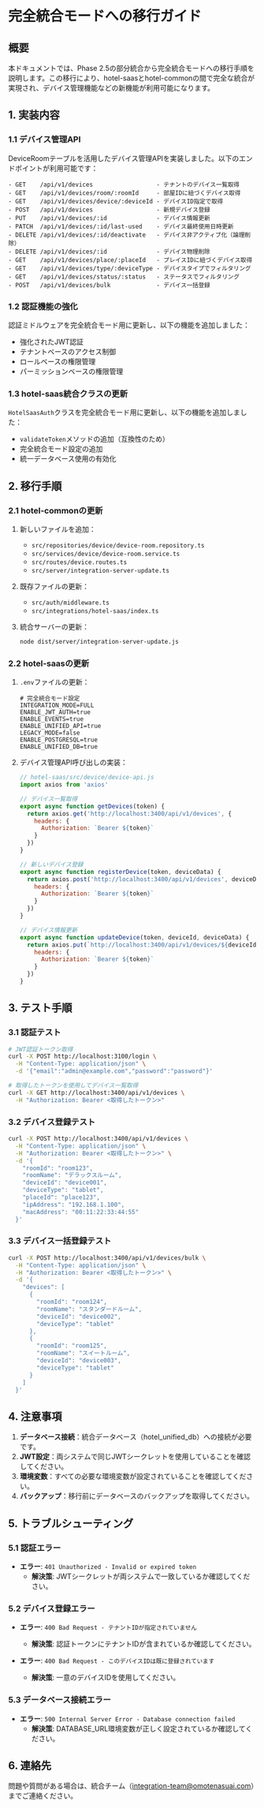 # 完全統合モードへの移行ガイド

## 概要

本ドキュメントでは、Phase 2.5の部分統合から完全統合モードへの移行手順を説明します。この移行により、hotel-saasとhotel-commonの間で完全な統合が実現され、デバイス管理機能などの新機能が利用可能になります。

## 1. 実装内容

### 1.1 デバイス管理API

DeviceRoomテーブルを活用したデバイス管理APIを実装しました。以下のエンドポイントが利用可能です：

```
- GET    /api/v1/devices                  - テナントのデバイス一覧取得
- GET    /api/v1/devices/room/:roomId     - 部屋IDに紐づくデバイス取得
- GET    /api/v1/devices/device/:deviceId - デバイスID指定で取得
- POST   /api/v1/devices                  - 新規デバイス登録
- PUT    /api/v1/devices/:id              - デバイス情報更新
- PATCH  /api/v1/devices/:id/last-used    - デバイス最終使用日時更新
- DELETE /api/v1/devices/:id/deactivate   - デバイス非アクティブ化（論理削除）
- DELETE /api/v1/devices/:id              - デバイス物理削除
- GET    /api/v1/devices/place/:placeId   - プレイスIDに紐づくデバイス取得
- GET    /api/v1/devices/type/:deviceType - デバイスタイプでフィルタリング
- GET    /api/v1/devices/status/:status   - ステータスでフィルタリング
- POST   /api/v1/devices/bulk             - デバイス一括登録
```

### 1.2 認証機能の強化

認証ミドルウェアを完全統合モード用に更新し、以下の機能を追加しました：

- 強化されたJWT認証
- テナントベースのアクセス制御
- ロールベースの権限管理
- パーミッションベースの権限管理

### 1.3 hotel-saas統合クラスの更新

`HotelSaasAuth`クラスを完全統合モード用に更新し、以下の機能を追加しました：

- `validateToken`メソッドの追加（互換性のため）
- 完全統合モード設定の追加
- 統一データベース使用の有効化

## 2. 移行手順

### 2.1 hotel-commonの更新

1. 新しいファイルを追加：
   - `src/repositories/device/device-room.repository.ts`
   - `src/services/device/device-room.service.ts`
   - `src/routes/device.routes.ts`
   - `src/server/integration-server-update.ts`

2. 既存ファイルの更新：
   - `src/auth/middleware.ts`
   - `src/integrations/hotel-saas/index.ts`

3. 統合サーバーの更新：
   ```bash
   node dist/server/integration-server-update.js
   ```

### 2.2 hotel-saasの更新

1. `.env`ファイルの更新：
   ```
   # 完全統合モード設定
   INTEGRATION_MODE=FULL
   ENABLE_JWT_AUTH=true
   ENABLE_EVENTS=true
   ENABLE_UNIFIED_API=true
   LEGACY_MODE=false
   ENABLE_POSTGRESQL=true
   ENABLE_UNIFIED_DB=true
   ```

2. デバイス管理API呼び出しの実装：
   ```javascript
   // hotel-saas/src/device/device-api.js
   import axios from 'axios'

   // デバイス一覧取得
   export async function getDevices(token) {
     return axios.get('http://localhost:3400/api/v1/devices', {
       headers: {
         Authorization: `Bearer ${token}`
       }
     })
   }

   // 新しいデバイス登録
   export async function registerDevice(token, deviceData) {
     return axios.post('http://localhost:3400/api/v1/devices', deviceData, {
       headers: {
         Authorization: `Bearer ${token}`
       }
     })
   }

   // デバイス情報更新
   export async function updateDevice(token, deviceId, deviceData) {
     return axios.put(`http://localhost:3400/api/v1/devices/${deviceId}`, deviceData, {
       headers: {
         Authorization: `Bearer ${token}`
       }
     })
   }
   ```

## 3. テスト手順

### 3.1 認証テスト

```bash
# JWT認証トークン取得
curl -X POST http://localhost:3100/login \
  -H "Content-Type: application/json" \
  -d '{"email":"admin@example.com","password":"password"}'

# 取得したトークンを使用してデバイス一覧取得
curl -X GET http://localhost:3400/api/v1/devices \
  -H "Authorization: Bearer <取得したトークン>"
```

### 3.2 デバイス登録テスト

```bash
curl -X POST http://localhost:3400/api/v1/devices \
  -H "Content-Type: application/json" \
  -H "Authorization: Bearer <取得したトークン>" \
  -d '{
    "roomId": "room123",
    "roomName": "デラックスルーム",
    "deviceId": "device001",
    "deviceType": "tablet",
    "placeId": "place123",
    "ipAddress": "192.168.1.100",
    "macAddress": "00:11:22:33:44:55"
  }'
```

### 3.3 デバイス一括登録テスト

```bash
curl -X POST http://localhost:3400/api/v1/devices/bulk \
  -H "Content-Type: application/json" \
  -H "Authorization: Bearer <取得したトークン>" \
  -d '{
    "devices": [
      {
        "roomId": "room124",
        "roomName": "スタンダードルーム",
        "deviceId": "device002",
        "deviceType": "tablet"
      },
      {
        "roomId": "room125",
        "roomName": "スイートルーム",
        "deviceId": "device003",
        "deviceType": "tablet"
      }
    ]
  }'
```

## 4. 注意事項

1. **データベース接続**：統合データベース（hotel_unified_db）への接続が必要です。
2. **JWT設定**：両システムで同じJWTシークレットを使用していることを確認してください。
3. **環境変数**：すべての必要な環境変数が設定されていることを確認してください。
4. **バックアップ**：移行前にデータベースのバックアップを取得してください。

## 5. トラブルシューティング

### 5.1 認証エラー

- **エラー**: `401 Unauthorized - Invalid or expired token`
  - **解決策**: JWTシークレットが両システムで一致しているか確認してください。

### 5.2 デバイス登録エラー

- **エラー**: `400 Bad Request - テナントIDが指定されていません`
  - **解決策**: 認証トークンにテナントIDが含まれているか確認してください。

- **エラー**: `400 Bad Request - このデバイスIDは既に登録されています`
  - **解決策**: 一意のデバイスIDを使用してください。

### 5.3 データベース接続エラー

- **エラー**: `500 Internal Server Error - Database connection failed`
  - **解決策**: DATABASE_URL環境変数が正しく設定されているか確認してください。

## 6. 連絡先

問題や質問がある場合は、統合チーム（integration-team@omotenasuai.com）までご連絡ください。
